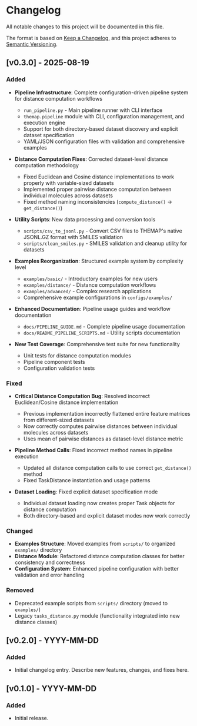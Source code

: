 # Changelog

All notable changes to this project will be documented in this file.

The format is based on [Keep a Changelog](https://keepachangelog.com/en/1.0.0/), and this project adheres to [Semantic Versioning](https://semver.org/spec/v2.0.0.html).

## [v0.3.0] - 2025-08-19
### Added
- **Pipeline Infrastructure**: Complete configuration-driven pipeline system for distance computation workflows
  - `run_pipeline.py` - Main pipeline runner with CLI interface
  - `themap.pipeline` module with CLI, configuration management, and execution engine
  - Support for both directory-based dataset discovery and explicit dataset specification
  - YAML/JSON configuration files with validation and comprehensive examples

- **Distance Computation Fixes**: Corrected dataset-level distance computation methodology
  - Fixed Euclidean and Cosine distance implementations to work properly with variable-sized datasets
  - Implemented proper pairwise distance computation between individual molecules across datasets
  - Fixed method naming inconsistencies (`compute_distance()` → `get_distance()`)

- **Utility Scripts**: New data processing and conversion tools
  - `scripts/csv_to_jsonl.py` - Convert CSV files to THEMAP's native JSONL.GZ format with SMILES validation
  - `scripts/clean_smiles.py` - SMILES validation and cleanup utility for datasets

- **Examples Reorganization**: Structured example system by complexity level
  - `examples/basic/` - Introductory examples for new users
  - `examples/distance/` - Distance computation workflows
  - `examples/advanced/` - Complex research applications
  - Comprehensive example configurations in `configs/examples/`

- **Enhanced Documentation**: Pipeline usage guides and workflow documentation
  - `docs/PIPELINE_GUIDE.md` - Complete pipeline usage documentation
  - `docs/README_PIPELINE_SCRIPTS.md` - Utility scripts documentation

- **New Test Coverage**: Comprehensive test suite for new functionality
  - Unit tests for distance computation modules
  - Pipeline component tests
  - Configuration validation tests

### Fixed
- **Critical Distance Computation Bug**: Resolved incorrect Euclidean/Cosine distance implementation
  - Previous implementation incorrectly flattened entire feature matrices from different-sized datasets
  - Now correctly computes pairwise distances between individual molecules across datasets
  - Uses mean of pairwise distances as dataset-level distance metric

- **Pipeline Method Calls**: Fixed incorrect method names in pipeline execution
  - Updated all distance computation calls to use correct `get_distance()` method
  - Fixed TaskDistance instantiation and usage patterns

- **Dataset Loading**: Fixed explicit dataset specification mode
  - Individual dataset loading now creates proper Task objects for distance computation
  - Both directory-based and explicit dataset modes now work correctly

### Changed
- **Examples Structure**: Moved examples from `scripts/` to organized `examples/` directory
- **Distance Module**: Refactored distance computation classes for better consistency and correctness
- **Configuration System**: Enhanced pipeline configuration with better validation and error handling

### Removed
- Deprecated example scripts from `scripts/` directory (moved to `examples/`)
- Legacy `tasks_distance.py` module (functionality integrated into new distance classes)

## [v0.2.0] - YYYY-MM-DD
### Added
- Initial changelog entry. Describe new features, changes, and fixes here.

## [v0.1.0] - YYYY-MM-DD
### Added
- Initial release.
